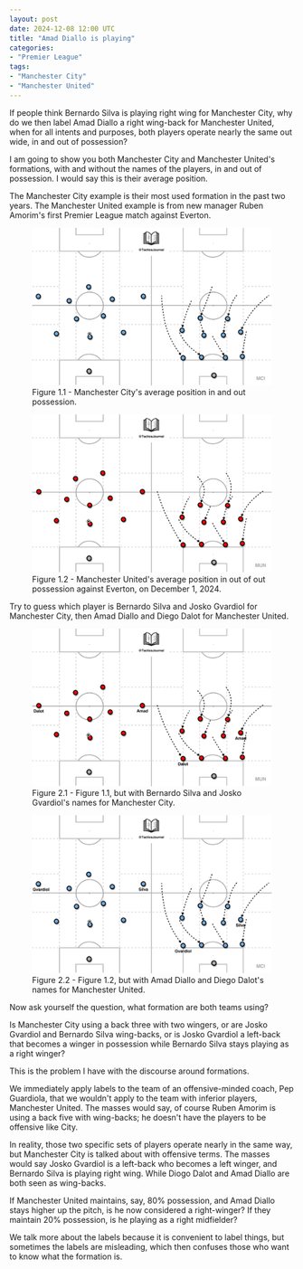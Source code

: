```yaml
---
layout: post
date: 2024-12-08 12:00 UTC
title: "Amad Diallo is playing"
categories:
- "Premier League"
tags:
- "Manchester City"
- "Manchester United"
---
```


If people think Bernardo Silva is playing right wing for Manchester City, why do we then label Amad Diallo a right wing-back for Manchester United, when for all intents and purposes, both players operate nearly the same out wide, in and out of possession?

<!---more--->

I am going to show you both Manchester City and Manchester United's formations, with and without the names of the players, in and out of possession. I would say this is their average position.

The Manchester City example is their most used formation in the past two years. The Manchester United example is from new manager Ruben Amorim's first Premier League match against Everton.

<figure>
    <img src="https://raw.githubusercontent.com/kyleboas/images/main/uploads/2024/12/06/Image-06Dec2024_18:30:55.png">
    <figcaption>Figure 1.1 - Manchester City's average position in and out possession.</figcaption>
</figure>

<figure>
    <img src="https://raw.githubusercontent.com/kyleboas/images/main/uploads/2024/12/06/Image-06Dec2024_18:36:20.png">
    <figcaption>Figure 1.2 - Manchester United's average position in out of out possession against Everton, on December 1, 2024.</figcaption>
</figure>

Try to guess which player is Bernardo Silva and Josko Gvardiol for Manchester City, then Amad Diallo and Diego Dalot for Manchester United.

<figure>
    <img src="https://raw.githubusercontent.com/kyleboas/images/main/uploads/2024/12/07/Image-07Dec2024_16:58:15.png">
    <figcaption>Figure 2.1 - Figure 1.1, but with Bernardo Silva and Josko Gvardiol's names for Manchester City.</figcaption>
</figure>
<figure>
    <img src="https://raw.githubusercontent.com/kyleboas/images/main/uploads/2024/12/07/Image-07Dec2024_16:58:18.png">
    <figcaption>Figure 2.2 - Figure 1.2, but with Amad Diallo and Diego Dalot's names for Manchester United.</figcaption>
</figure>

Now ask yourself the question, what formation are both teams using? 

Is Manchester City using a back three with two wingers, or are Josko Gvardiol and Bernardo Silva wing-backs, or is Josko Gvardiol a left-back that becomes a winger in possession while Bernardo Silva stays playing as a right winger?

This is the problem I have with the discourse around formations. 

We immediately apply labels to the team of an offensive-minded coach, Pep Guardiola, that we wouldn't apply to the team with inferior players, Manchester United. The masses would say, of course Ruben Amorim is using a back five with wing-backs; he doesn't have the players to be offensive like City. 

In reality, those two specific sets of players operate nearly in the same way, but Manchester City is talked about with offensive terms. The masses would say Josko Gvardiol is a left-back who becomes a left winger, and Bernardo Silva is playing right wing. While Diogo Dalot and Amad Diallo are both seen as wing-backs.

If Manchester United maintains, say, 80% possession, and Amad Diallo stays higher up the pitch, is he now considered a right-winger? If they maintain 20% possession, is he playing as a right midfielder?

We talk more about the labels because it is convenient to label things, but sometimes the labels are misleading, which then confuses those who want to know what the formation is.